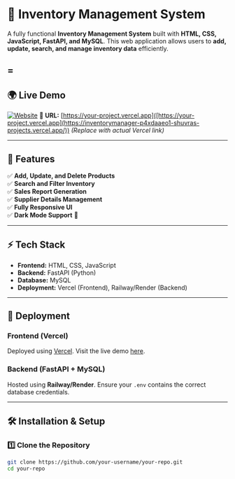 # 🚀 Inventory Management System

A fully functional **Inventory Management System** built with **HTML, CSS, JavaScript, FastAPI, and MySQL**. This web application allows users to **add, update, search, and manage inventory data** efficiently.

=
---

## 🌍 Live Demo  
[![Website](https://img.shields.io/badge/Live%20Demo-Click%20Here-blue)]([https://your-project.vercel.app](https://inventorymanager-p4xdaaeo1-shuvras-projects.vercel.app/))  
🔗 **URL:** [https://your-project.vercel.app]([https://your-project.vercel.app](https://inventorymanager-p4xdaaeo1-shuvras-projects.vercel.app/)) *(Replace with actual Vercel link)*  

---

## 📌 Features
✅ **Add, Update, and Delete Products**  
✅ **Search and Filter Inventory**  
✅ **Sales Report Generation**  
✅ **Supplier Details Management**  
✅ **Fully Responsive UI**  
✅ **Dark Mode Support** 🌙  

---

## ⚡ Tech Stack
- **Frontend:** HTML, CSS, JavaScript  
- **Backend:** FastAPI (Python)  
- **Database:** MySQL  
- **Deployment:** Vercel (Frontend), Railway/Render (Backend)  

---

## 🚀 Deployment
### **Frontend (Vercel)**
Deployed using [Vercel](https://vercel.com/). Visit the live demo [here]([https://your-project.vercel.app](https://inventorymanager-p4xdaaeo1-shuvras-projects.vercel.app/)).

### **Backend (FastAPI + MySQL)**
Hosted using **Railway/Render**. Ensure your `.env` contains the correct database credentials.

---

## 🛠️ Installation & Setup
### **1️⃣ Clone the Repository**
```bash
git clone https://github.com/your-username/your-repo.git
cd your-repo
